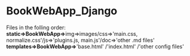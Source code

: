 # BookWebApp_Django<br>
 Files in the folling order:<br>
 <b>static=>BookWebApp=></b>img=>images/css=>'main.css, normalize.css'/js=>'plugins.js, main.js'/doc=>'other .md files'<br>
 <b>templates=>BookWebApp=></b>'base.html' /'index.html' /'other config files'
